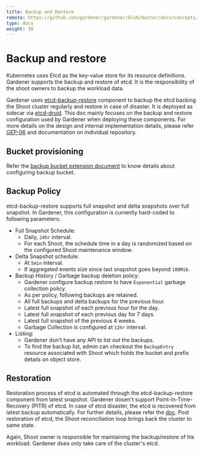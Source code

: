 ```yaml
---
title: Backup and Restore
remote: https://github.com/gardener/gardener/blob/master/docs/concepts/backup-restore.md
type: docs
weight: 30
---
```

# Backup and restore

Kubernetes uses Etcd as the key-value store for its resource definitions. Gardener supports the backup and restore of etcd. It is the responsibility of the shoot owners to backup the workload data.

Gardener uses [etcd-backup-restore](https://github.com/gardener/etcd-backup-restore) component to backup the etcd backing the Shoot cluster regularly and restore in case of disaster. It is deployed as sidecar via [etcd-druid](https://github.com/gardener/etcd-druid). This doc mainly focuses on the backup and restore configuration used by Gardener when deploying these components. For more details on the design and internal implementation details, please refer [GEP-06](https://raw.githubusercontent.com/gardener/gardener/master/docs/concepts/../proposals/06-etcd-druid.md) and documentation on individual repository.

## Bucket provisioning
Refer the [backup bucket extension document](https://raw.githubusercontent.com/gardener/gardener/master/docs/concepts/../extensions/backupbucket.md) to know details about configuring backup bucket.

## Backup Policy
etcd-backup-restore supports full snapshot and delta snapshots over full snapshot. In Gardener, this configuration is currently hard-coded to following parameters:

- Full Snapshot Schedule:
    - Daily, `24hr` interval.
    - For each Shoot, the schedule time in a day is randomized based on the configured Shoot maintenance window.
- Delta Snapshot schedule:
    - At `5min` interval.
    - If aggregated events size since last snapshot goes beyond `100Mib`.
- Backup History / Garbage backup deletion policy:
    - Gardener configure backup restore to have `Exponential` garbage collection policy.
    - As per policy, following backups are retained.
    - All full backups and delta backups for the previous hour.
    - Latest full snapshot of each previous hour for the day.
    - Latest full snapshot of each previous day for 7 days.
    - Latest full snapshot of the previous 4 weeks.
    - Garbage Collection is configured at `12hr` interval.
- Listing:
    - Gardener don't have any API to list out the backups.
    - To find the backup list, admin can checkout the `BackupEntry` resource associated with Shoot which holds the bucket and prefix details on object store.

## Restoration
Restoration process of etcd is automated through the etcd-backup-restore component from latest snapshot. Gardener dosen't support Point-In-Time-Recovery (PITR) of etcd. In case of etcd disaster, the etcd is recovered from latest backup automatically. For further details, please refer the [doc](https://github.com/gardener/etcd-backup-restore/blob/master/doc/proposals/restoration.md). Post restoration of etcd, the Shoot reconciliation loop brings back the cluster to same state.

Again, Shoot owner is responsible for maintaining the backup/restore of his workload. Gardener does only take care of the cluster's etcd.
